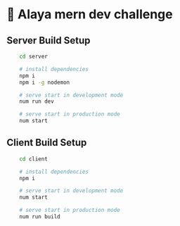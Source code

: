 
# 🚀 Alaya mern dev challenge 

## Server Build Setup

```bash
    cd server

    # install dependencies
    npm i
    npm i -g nodemon

    # serve start in development mode 
    num run dev

    # serve start in production mode 
    num start
```

## Client Build Setup

```bash
    cd client

    # install dependencies
    npm i

    # serve start in development mode 
    num start

    # serve start in production mode 
    num run build
```

